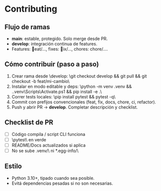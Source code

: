﻿# Contributing

## Flujo de ramas
- **main**: estable, protegido. Solo merge desde PR.
- **develop**: integración continua de features.
- Features: eat/..., fixes: ix/..., chores: chore/....

## Cómo contribuir (paso a paso)
1. Crear rama desde \develop\:
   \git checkout develop && git pull && git checkout -b feat/mi-cambio\
2. Instalar en modo editable y deps:
   \python -m venv .venv && .\.venv\Scripts\Activate.ps1 && pip install -e .\
3. Correr tests locales:
   \pip install pytest && pytest -q\
4. Commit con prefijos convencionales (feat, fix, docs, chore, ci, refactor).
5. Push y abrir PR → **develop**. Completar descripción y checklist.

## Checklist de PR
- [ ] Código compila / script CLI funciona
- [ ] \pytest\ en verde
- [ ] README/Docs actualizados si aplica
- [ ] No se sube \.venv/\ ni \*.egg-info/\

## Estilo
- Python 3.10+, tipado cuando sea posible.
- Evitá dependencias pesadas si no son necesarias.
